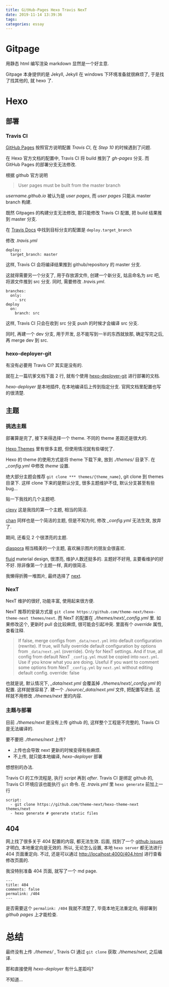 ```yaml
---
title: GitHub-Pages Hexo Travis NexT
date: 2019-11-14 13:39:36
tags:
categories: essay
---
```


# Gitpage

用静态 html 编写渲染 markdown 显然是一个好主意.

Gitpage 本身提供的是 Jekyll, Jekyll 在 windows 下环境准备就很麻烦了, 于是找了找其他的, 就 hexo 了.

# Hexo

## 部署

### Travis CI

[GitHub Pages](https://hexo.io/zh-cn/docs/github-pages) 按照官方说明配置 *Travis CI*, 在 *Step 10* 的时候遇到了问题.

在 Hexo 官方文档的配置中, Travis CI 将 build 推到了 *gh-pages* 分支. 而 GitHub Pages 的部署分支无法修改.

根据 github 官方说明

> User pages must be built from the master branch

*username.github.io* 被认为是 *user pages*, 而 *user pages* 只能从 master branch 构建.

既然 Gitpages 的构建分支无法修改, 那只能修改 Travis CI 配置, 把 build 结果推到 master 分支.

在 [Travis Docs](https://docs.travis-ci.com/user/deployment/pages/) 中找到目标分支的配置是 ```deploy.target_branch```

修改 *.travis.yml*

```
deploy:
  target_branch: master
```

这样, Travis CI 会将编译结果推到 github/repository 的 master 分支.

这就得需要另一个分支了, 用于存放源文件, 创建一个新分支, 姑且命名为 *src* 吧, 将源文件推到 src 分支. 同时, 需要修改 *.travis.yml*.

```
branches:
  only:
    - src
deploy
  on:
    branch: src
```

这样, Travis CI 只会在收到 src 分支 push 的时候才会编译 src 分支.

同时, 再建一个 dev 分支, 用于开发, 总不能写到一半的东西就放那, 确定写完之后, 再 merge dev 到 src.

### hexo-deployer-git

有没有必要用 Travis CI? 其实是没有的.

就在上一篇坑爹文档下面 2 行, 就有个使用 [hexo-deployer-git](https://hexo.io/zh-cn/docs/one-command-deployment) 进行部署的文档.

*hexo-deployer* 是本地插件, 在本地编译后上传到指定分支. 官网文档里配置也写的很清楚.

## 主题

### 挑选主题

部署算是完了, 接下来得选择一个 theme. 不同的 theme 差距还是很大的. 

[Hexo Themes](https://hexo.io/themes/index.html) 里有很多主题, 但使用情况就有些堪忧了.

Hexo 的 theme 的使用方式是将 theme 下载下来, 放到 *./themes/* 目录下. 在 *_config.yml* 中修改 *theme* 设置.

绝大部分主题会推荐 ```git clone *** themes/{theme_name}```, git clone 到 themes目录下. 这样 clone 下来的是默认分支, 很多主题维护不佳, 默认分支甚至有些bug...

贴一下我找的几个主题吧.

[clexy](https://github.com/mkkhedawat/clexy) 这是我找的第一个主题, 相当的简洁.

[chan](https://github.com/denjones/hexo-theme-chan) 同样也是一个简洁的主题, 但是不知为何, 修改 *_config.yml* 无法生效, 放弃了.

期间, 还看见 2 个很漂亮的主题.

[diaspora](https://github.com/Fechin/hexo-theme-diaspora) 相当精美的一个主题, 喜欢展示图片的朋友会很喜欢.

[fluid](https://github.com/fluid-dev/hexo-theme-fluid) material design, 很漂亮, 维护人数还挺多的. 主题好不好用, 主要看维护的好不好. 除非像第一个主题一样, 真的很简洁.

我懒得折腾一堆图片, 最终选择了 [next](https://github.com/theme-next/hexo-theme-next).

### NexT

NexT 维护的很好, 功能丰富, 使用起来很方便.

NexT 推荐的安装方式是 ```git clone https://github.com/theme-next/hexo-theme-next themes/next```. 
而 NexT 的配置在 *./themes/next/_config.yml* 里.
如果修改这个, 更新时 pull 会比较麻烦, 很可能会引起冲突.
里面有个 *override* 属性, 查看注释.

> If false, merge configs from `_data/next.yml` into default configuration (rewrite).
> If true, will fully override default configuration by options from `_data/next.yml` (override). Only for NexT settings.
> And if true, all config from default NexT `_config.yml` must be copied into `next.yml`. Use if you know what you are doing.
> Useful if you want to comment some options from NexT `_config.yml` by `next.yml` without editing default config.
> override: false

也就是说, 默认情况下, *_data/next.yml* 会覆盖掉 *./themes/next/_config.yml* 的配置. 这样就很容易了. 建一个 *./source/_data/next.yml* 文件, 把配置写进去. 这样就不用修改 *./themes/next* 里的内容.

### 主题与部署

目前 *./themes/next* 是没有上传 github 的, 这样整个工程是不完整的, Travis CI 是无法编译的. 

要不要把 *./themes/next* 上传?
* 上传也会导致 next 更新的时候变得有些麻烦.
* 不上传, 就只能本地编译, *hexo-deployer* 部署

想想别的办法.

Travis CI 的工作流程是, 执行 *script* 再到 *after*. Travis CI 是绑定 github 的, Travis CI 环境应该也能执行 ```git``` 命令.
在 *.travis.yml* 里 ```hexo generate``` 前加上一行
```
script:
  - git clone https://github.com/theme-next/hexo-theme-next themes/next
  - hexo generate # generate static files
```

## 404

网上找了很多关于 404 配置的内容, 都无法生效. 后面, 找到了一个 [github issues](https://github.com/ppoffice/hexo-theme-icarus/issues/66#issuecomment-166110566) 才明白, 本地重定向是无效的. 所以, 无论怎么设置, 本地 ```hexo server``` 都无法进行 404 页面重定向. 不过, 还是可以通过 <http://localhost:4000/404.html> 进行查看修改页面的.

我没特别准备 404 页面, 就写了一个 md page.

```
---
title: 404
comments: false
permalink: /404
---
```

是否需要这个 ```permalink: /404``` 我就不清楚了, 毕竟本地无法重定向, 得部署到 *github pages* 上才能检查.

# 总结

最终没有上传 *./themes/* , Travis CI 通过 ```git clone``` 获取 *./themes/next*, 之后编译.

那和直接使用 *hexo-deployer* 有什么差距吗?

不知道...